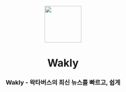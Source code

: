 <p align="center">
    <img src="https://cdn.discordapp.com/attachments/1150364905891954798/1200154532995420270/Frame_3.png" align="center" width="100px">
</p>

<h1 align="center">Wakly</h1>
<h3 align="center">Wakly - 왁타버스의 최신 뉴스를 빠르고, 쉽게</h3>
